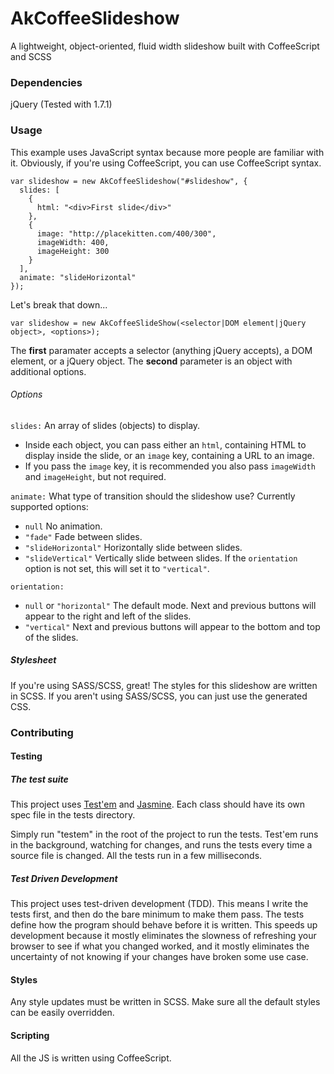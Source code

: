 AkCoffeeSlideshow
=================

A lightweight, object-oriented, fluid width slideshow built with CoffeeScript and SCSS


### Dependencies

jQuery (Tested with 1.7.1)


### Usage

This example uses JavaScript syntax because more people are familiar with it. Obviously, if you're using CoffeeScript, you can use CoffeeScript syntax.

    var slideshow = new AkCoffeeSlideshow("#slideshow", {
      slides: [
        {
          html: "<div>First slide</div>"
        },
        {
          image: "http://placekitten.com/400/300",
          imageWidth: 400,
          imageHeight: 300
        }
      ],
      animate: "slideHorizontal"
    });
    
Let's break that down...

    var slideshow = new AkCoffeeSlideShow(<selector|DOM element|jQuery object>, <options>);
    
The **first** paramater accepts a selector (anything jQuery accepts), a DOM element, or a jQuery object. The **second** parameter is an object with additional options.
    
    
###### Options

`slides:` An array of slides (objects) to display.
* Inside each object, you can pass either an `html`, containing HTML to display inside the slide, or an `image` key, containing a URL to an image.
* If you pass the `image` key, it is recommended you also pass `imageWidth` and `imageHeight`, but not required.

`animate:` What type of transition should the slideshow use? Currently supported options:
* `null` No animation.
* `"fade"` Fade between slides.
* `"slideHorizontal"` Horizontally slide between slides.
* `"slideVertical"` Vertically slide between slides. If the `orientation` option is not set, this will set it to `"vertical"`.

`orientation:`
* `null` or `"horizontal"` The default mode. Next and previous buttons will appear to the right and left of the slides.
* `"vertical"` Next and previous buttons will appear to the bottom and top of the slides.

    
##### Stylesheet

If you're using SASS/SCSS, great! The styles for this slideshow are written in SCSS. If you aren't using SASS/SCSS, you can just use the generated CSS.


### Contributing

#### Testing

##### The test suite

This project uses [Test'em](https://github.com/airportyh/testem) and [Jasmine](https://github.com/pivotal/jasmine). Each class should have its own spec file in the tests directory.

Simply run "testem" in the root of the project to run the tests. Test'em runs in the background, watching for changes, and runs the tests every time a source file is changed. All the tests run in a few milliseconds.

##### Test Driven Development

This project uses test-driven development (TDD). This means I write the tests first, and then do the bare minimum to make them pass. The tests define how the program should behave before it is written. This speeds up development because it mostly eliminates the slowness of refreshing your browser to see if what you changed worked, and it mostly eliminates the uncertainty of not knowing if your changes have broken some use case.

#### Styles

Any style updates must be written in SCSS. Make sure all the default styles can be easily overridden.

#### Scripting

All the JS is written using CoffeeScript.
